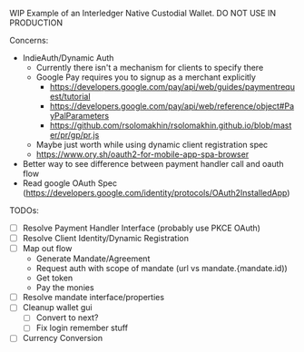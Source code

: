 WIP Example of an Interledger Native Custodial Wallet. DO NOT USE IN PRODUCTION

Concerns:
- IndieAuth/Dynamic Auth
    - Currently there isn't a mechanism for clients to specify there 
    - Google Pay requires you to signup as a merchant explicitly
        - https://developers.google.com/pay/api/web/guides/paymentrequest/tutorial
        - https://developers.google.com/pay/api/web/reference/object#PayPalParameters
        - https://github.com/rsolomakhin/rsolomakhin.github.io/blob/master/pr/gp/pr.js
    - Maybe just worth while using dynamic client registration spec
    - https://www.ory.sh/oauth2-for-mobile-app-spa-browser
- Better way to see difference between payment handler call and oauth flow
- Read google OAuth Spec (https://developers.google.com/identity/protocols/OAuth2InstalledApp)


TODOs:
* [ ] Resolve Payment Handler Interface (probably use PKCE OAuth)
* [ ] Resolve Client Identity/Dynamic Registration
* [ ] Map out flow
    * Generate Mandate/Agreement
    * Request auth with scope of mandate (url vs mandate.{mandate.id))
    * Get token
    * Pay the monies
* [ ] Resolve mandate interface/properties
* [ ] Cleanup wallet gui
    * [ ] Convert to next?
    * [ ] Fix login remember stuff
* [ ] Currency Conversion
